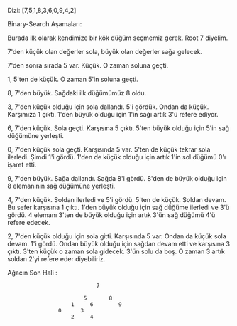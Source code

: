 Dizi: [7,5,1,8,3,6,0,9,4,2]

Binary-Search Aşamaları: 

Burada ilk olarak kendimize bir kök düğüm seçmemiz gerek. 
Root 7 diyelim. 

7'den küçük olan değerler sola, büyük olan değerler sağa gelecek. 

7'den sonra sırada 5 var. Küçük. O zaman soluna geçti. 

1, 5'ten de küçük. O zaman 5'in soluna geçti. 

8, 7'den büyük. Sağdaki ilk düğümümüz 8 oldu. 

3, 7'den küçük olduğu için sola dallandı. 5'i gördük. Ondan da küçük. Karşımıza 
1 çıktı. 1'den büyük olduğu için 1'in sağı artık 3'ü refere ediyor. 

6, 7'den küçük. Sola geçti. Karşısına 5 çıktı. 5'ten büyük olduğu için 5'in sağ düğümüne yerleşti. 

0, 7'den küçük sola geçti. Karşısında 5 var. 5'ten de küçük tekrar sola ilerledi. Şimdi 1'i gördü. 1'den de küçük olduğu için artık 1'in sol düğümü 0'ı işaret etti. 

9, 7'den büyük. Sağa dallandı. Sağda 8'i gördü. 8'den de büyük olduğu için 8 elemanının sağ düğümüne yerleşti. 

4, 7'den küçük. Soldan ilerledi ve 5'i gördü. 5'ten de küçük. Soldan devam. Bu sefer karşısına 1 çıktı. 1'den büyük olduğu için sağ düğüme ilerledi ve 3'ü gördü. 4 elemanı 3'ten de büyük olduğu için artık 3'ün sağ düğümü 4'ü refere edecek. 

2, 7'den küçük olduğu için sola gitti. Karşısında 5 var. Ondan da küçük sola devam. 1'i gördü. Ondan büyük olduğu için sağdan devam etti ve karşısına 3 çıktı. 3'ten küçük o zaman sola gidecek. 3'ün solu da boş. O zaman 3 artık soldan 2'yi refere eder diyebiliriz. 


Ağacın Son Hali :


                                7

                            5       8
                        1     6        9
                    0      3
                        2     4 